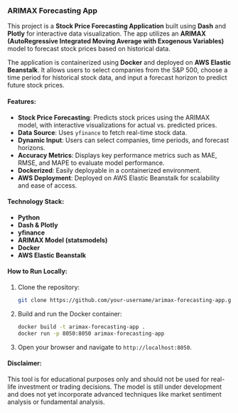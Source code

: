 ### **ARIMAX Forecasting App**

This project is a **Stock Price Forecasting Application** built using **Dash** and **Plotly** for interactive data visualization. The app utilizes an **ARIMAX (AutoRegressive Integrated Moving Average with Exogenous Variables)** model to forecast stock prices based on historical data. 

The application is containerized using **Docker** and deployed on **AWS Elastic Beanstalk**. It allows users to select companies from the S&P 500, choose a time period for historical stock data, and input a forecast horizon to predict future stock prices.

#### **Features:**
- **Stock Price Forecasting**: Predicts stock prices using the ARIMAX model, with interactive visualizations for actual vs. predicted prices.
- **Data Source**: Uses `yfinance` to fetch real-time stock data.
- **Dynamic Input**: Users can select companies, time periods, and forecast horizons.
- **Accuracy Metrics**: Displays key performance metrics such as MAE, RMSE, and MAPE to evaluate model performance.
- **Dockerized**: Easily deployable in a containerized environment.
- **AWS Deployment**: Deployed on AWS Elastic Beanstalk for scalability and ease of access.

#### **Technology Stack:**
- **Python**
- **Dash & Plotly**
- **yfinance**
- **ARIMAX Model (statsmodels)**
- **Docker**
- **AWS Elastic Beanstalk**

#### **How to Run Locally:**
1. Clone the repository:
   ```bash
   git clone https://github.com/your-username/arimax-forecasting-app.git
   ```
2. Build and run the Docker container:
   ```bash
   docker build -t arimax-forecasting-app .
   docker run -p 8050:8050 arimax-forecasting-app
   ```
3. Open your browser and navigate to `http://localhost:8050`.

#### **Disclaimer:**
This tool is for educational purposes only and should not be used for real-life investment or trading decisions. The model is still under development and does not yet incorporate advanced techniques like market sentiment analysis or fundamental analysis.
